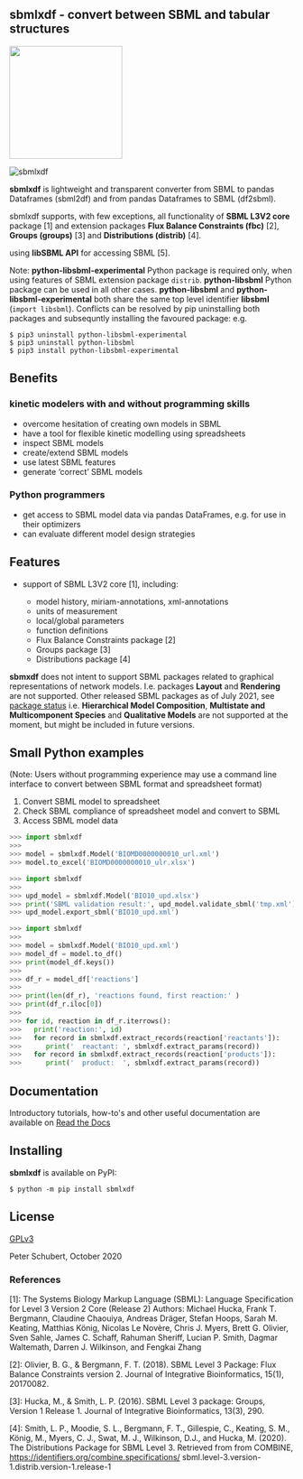 ## sbmlxdf - convert between SBML and tabular structures

<img src="https://gitlab.cs.uni-duesseldorf.de/schubert/sbmlxdf/-/blob/master/docs/images/ccb_logo-2.0.1.png" 
width="200" />


![sbmlxdf](https://gitlab.cs.uni-duesseldorf.de/schubert/sbmlxdf/-/blob/master/docs/images/sbmlxdf_diagramm.png)


**sbmlxdf** is lightweight and transparent converter from
SBML to pandas Dataframes (sbml2df) and
from pandas Dataframes to SBML (df2sbml).

sbmlxdf supports, with few exceptions, all functionality of **SBML L3V2
core** package [1] and extension packages **Flux Balance Constraints
(fbc)** [2], **Groups (groups)** [3] and **Distributions
(distrib)** [4].

using **libSBML API** for accessing SBML [5].

Note: **python-libsbml-experimental** Python package is required only,
when using features of SBML extension package `distrib`. 
**python-libsbml** Python package can be used in all other cases.
**python-libsbml** and **python-libsbml-experimental** both share the 
same top level identifier **libsbml** (`import libsbml`). Conflicts can be resolved by
pip uninstalling both packages and subsequntly installing the 
favoured package: e.g.

    $ pip3 uninstall python-libsbml-experimental
    $ pip3 uninstall python-libsbml
    $ pip3 install python-libsbml-experimental

## Benefits

### kinetic modelers with and without programming skills
- overcome hesitation of creating own models in SBML
- have a tool for flexible kinetic modelling using spreadsheets
- inspect SBML models
- create/extend SBML models
- use latest SBML features
- generate ‘correct’ SBML models

### Python programmers
- get access to SBML model data via pandas DataFrames,
  e.g. for use in their optimizers
- can evaluate different model design strategies

## Features
- support of SBML L3V2 core [1], including:

  - model history, miriam-annotations, xml-annotations
  - units of measurement
  - local/global parameters
  - function definitions
  - Flux Balance Constraints package [2]
  - Groups package [3]
  - Distributions package [4]

 **sbmxdf** does not intent to support SBML packages related to graphical
 representations of network models. I.e. packages **Layout** and
 **Rendering** are not supported. Other released SBML packages as of July
 2021, see [package status](http://sbml.org/Documents/Specifications)
 i.e. **Hierarchical Model Composition**,
 **Multistate and Multicomponent Species** and **Qualitative Models** are
 not supported at the moment, but might be included in future versions.

## Small Python examples

(Note: Users without programming experience may use a command line interface
to convert between SBML format and spreadsheet format)

   1. Convert SBML model to spreadsheet
   2. Check SBML compliance of spreadsheet model and convert to SBML
   3. Access SBML model data

```python
>>> import sbmlxdf
>>>
>>> model = sbmlxdf.Model('BIOMD0000000010_url.xml')
>>> model.to_excel('BIOMD0000000010_ulr.xlsx')
```

```python
>>> import sbmlxdf
>>>
>>> upd_model = sbmlxdf.Model('BIO10_upd.xlsx')
>>> print('SBML validation result:', upd_model.validate_sbml('tmp.xml'))
>>> upd_model.export_sbml('BIO10_upd.xml')
```

```python
>>> import sbmlxdf
>>>
>>> model = sbmlxdf.Model('BIO10_upd.xml')
>>> model_df = model.to_df()
>>> print(model_df.keys())
>>>
>>> df_r = model_df['reactions']
>>>
>>> print(len(df_r), 'reactions found, first reaction:' )
>>> print(df_r.iloc[0])
>>>
>>> for id, reaction in df_r.iterrows():
>>>   print('reaction:', id)
>>>   for record in sbmlxdf.extract_records(reaction['reactants']):
>>>      print('  reactant: ', sbmlxdf.extract_params(record))
>>>   for record in sbmlxdf.extract_records(reaction['products']):
>>>      print('  product:  ', sbmlxdf.extract_params(record))
```

## Documentation

Introductory tutorials, how-to's and other useful documentation are available
on [Read the Docs](https://sbmlxdf.readthedocs.io/en/latest/index.html)

## Installing

**sbmlxdf** is available on PyPI:

```console
$ python -m pip install sbmlxdf
```

## License

[GPLv3](LICENSE.txt)


Peter Schubert, October 2020

### References

[1]: The Systems Biology Markup Language (SBML): Language Specification for
Level 3 Version 2 Core (Release 2) Authors: Michael Hucka, Frank T. Bergmann,
Claudine Chaouiya, Andreas Dräger, Stefan Hoops, Sarah M. Keating, Matthias
König, Nicolas Le Novère, Chris J. Myers, Brett G. Olivier, Sven Sahle,
James C. Schaff, Rahuman Sheriff, Lucian P. Smith, Dagmar Waltemath,
Darren J. Wilkinson, and Fengkai Zhang

[2]: Olivier, B. G., & Bergmann, F. T. (2018). SBML Level 3 Package:
Flux Balance Constraints version 2. Journal of Integrative Bioinformatics,
15(1), 20170082.

[3]: Hucka, M., & Smith, L. P. (2016). SBML Level 3 package: Groups,
Version 1 Release 1. Journal of Integrative Bioinformatics, 13(3), 290.

[4]: Smith, L. P., Moodie, S. L., Bergmann, F. T., Gillespie, C., Keating,
S. M., König, M., Myers, C. J., Swat, M. J., Wilkinson, D.J.,
and Hucka, M. (2020). The Distributions Package for SBML Level 3.
Retrieved from from COMBINE, https://identifiers.org/combine.specifications/
sbml.level-3.version-1.distrib.version-1.release-1
